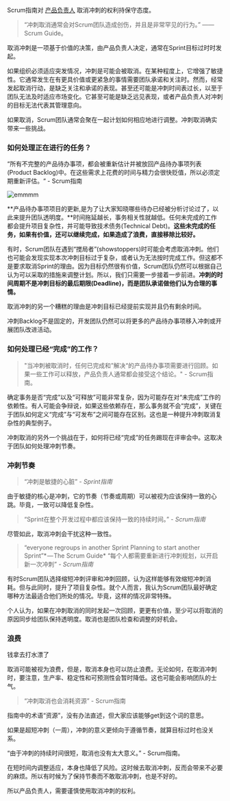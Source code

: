 Scrum指南对 [产品负责人](https://medium.com/serious-scrum/the-product-owner-6b7a63fef8fe) 取消冲刺的权利持保守态度。

> “冲刺取消通常会对Scrum团队造成创伤，并且是非常罕见的行为。” —— Scrum Guide。

取消冲刺是一项基于价值的决策，由产品负责人决定，通常在Sprint目标过时时发起。

如果组织必须适应突发情况，冲刺是可能会被取消。在某种程度上，它增强了敏捷性。它通常发生在有更具价值或更紧急的事情需要团队承诺和关注时。然而，经常发起取消行动，是缺乏关注和承诺的表现。甚至还可能是冲刺时间表过长，以至于团队无法及时适应市场变化。它甚至可能是缺乏远见表现，或者产品负责人对冲刺的目标无法代表其管理意向。

如果取消，Scrum团队通常会聚在一起计划如何相应地进行调整。冲刺取消确实带来一些挑战。

### 如何处理正在进行的任务？

“所有不完整的产品待办事项，都会被重新估计并被放回产品待办事项列表(Product Backlog)中。在这些需求上花费的时间与精力会很快贬值，所以必须定期重新评估。“ - Scrum指南

![emmmm](https://sggggy.github.io/images/2859735-587a9b623ee9c84c.webp)

**产品待办事项项目的更新,是为了让大家知晓哪些待办已经被分析讨论过了，以此来提升团队透明度。**时间拖延越长，事务相关性就越低。任何未完成的工作都会提升项目复杂性，并可能导致技术债务(Technical Debt)。**这些未完成的任务，如果有价值，还可以继续完成，如果造成了浪费，直接移除比较好。**

有时，Scrum团队在遇到“搅局者”(showstoppers)时可能会考虑取消冲刺。他们也可能会发现实现本次冲刺目标过于复杂，或者认为无法按时完成工作。但这都不是要求取消Sprint的理由。因为目标仍然很有价值，Scrum团队仍然可以根据自己认为可以采取的措施来调整计划。所以，我们只需要一步接着一步前进。**冲刺的时间周期不是冲刺目标的最后期限(Deadline)，而是团队承诺做他们认为合理的事情。**

取消冲刺的另一个糟糕的理由是冲刺目标已经提前实现并且仍有剩余时间。

冲刺Backlog不是固定的，开发团队仍然可以将更多的产品待办事项移入冲刺或开展团队改进活动。

### 如何处理已经“完成”的工作？

> "当冲刺被取消时，任何已完成和”解决“的产品待办事项需要进行回顾。如果一些工作可以释放，产品负责人通常都会接受这个结论。" - Scrum指南。

确定事务是否“完成”以及“可释放”可能非常复杂，因为可能存在对“未完成”工作的依赖性。有人可能会争辩说，如果这些依赖存在，那么事务就不会“完成”，关键在于团队如何定义“完成”与“可发布”之间可能存在区别。这也是一种提升冲刺取消复杂性的典型例子。

冲刺取消的另外一个挑战在于，如何将已经“完成”的任务踢现在评审会中。这取决于团队如何处理冲刺节奏。

###  冲刺节奏

> “冲刺是敏捷的心脏” *- Sprint指南*

由于敏捷的核心是冲刺，它的节奏（节奏或周期）可以被视为应该保持一致的心跳。毕竟，一致可以降低复杂性。

>“Sprint在整个开发过程中都应该保持一致的持续时间。” *- Scrum指南*

尽管如此，取消冲刺会干扰这种一致性。

> “everyone regroups in another Sprint Planning to start another Sprint”* — The Scrum Guide* “每个人都需要重新进行冲刺规划，以开启新一次冲刺” *- Scrum指南*

有时Scrum团队选择缩短冲刺评审和冲刺回顾，认为这样能够有效缩短冲刺消耗。但与此同时，提升了项目复杂性。就个人而言，我认为Scrum团队最好确定哪种方法最适合他们所处的情况。毕竟，这样的情况非常特殊。

个人认为，如果在冲刺取消的同时发起一次回顾，更更有价值，至少可以将取消的原因同步给团队保持透明度。取消也是团队检查和调整的好机会。


### 浪费

钱拿去打水漂了

取消可能被视为浪费，但是，取消本身也可以防止浪费。无论如何，在取消冲刺时，要注意，生产率、稳定性和可预测性会暂时降低。这也可能会影响团队的士气。


> “冲刺取消也会消耗资源” - Scrum指南

指南中的术语“资源”，没有办法直述，但大家应该能够get到这个词的意思。

如果是超短冲刺（一周），冲刺的意义更倾向于遵循节奏，就算目标过时也没关系。

“由于冲刺的持续时间很短，取消也没有太大意义。” - Scrum指南。

在短时间内调整适应，本身也降低了风险。这时候去取消冲刺，反而会带来不必要的麻烦。所以有时候为了保持节奏而不敢取消冲刺，也是不好的。

所以产品负责人，需要谨慎使用取消冲刺的权利。